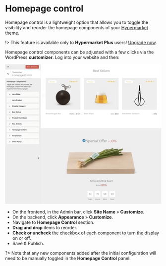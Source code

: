 # Homepage control

Homepage control is a lightweight option that allows you to toggle the visibility and reorder the homepage components of your [Hypermarket](https://wordpress.org/themes/hypermarket/) theme.

!> This feature is available only to **Hypermarket Plus** users! [Upgrade now](https://www.mypreview.one).

Homepage control components can be adjusted with a few clicks via the WordPress **customizer**. Log into your website and then:

<p style="text-align:center;">

![Homepage Control](img/homepage-control.gif)

</p>

* On the frontend, in the Admin bar, click **Site Name** » **Customize**.
* On the backend, click **Appearance** » **Customize**.
* Navigate to **Homepage Control** section.
* **Drag and drop** items to reorder.
* **Check or uncheck** the checkbox of each component to turn the display on or off.
* Save & Publish.

?> Note that any new components added after the initial configuration will need to be manually toggled in the **Homepage Control** panel.
